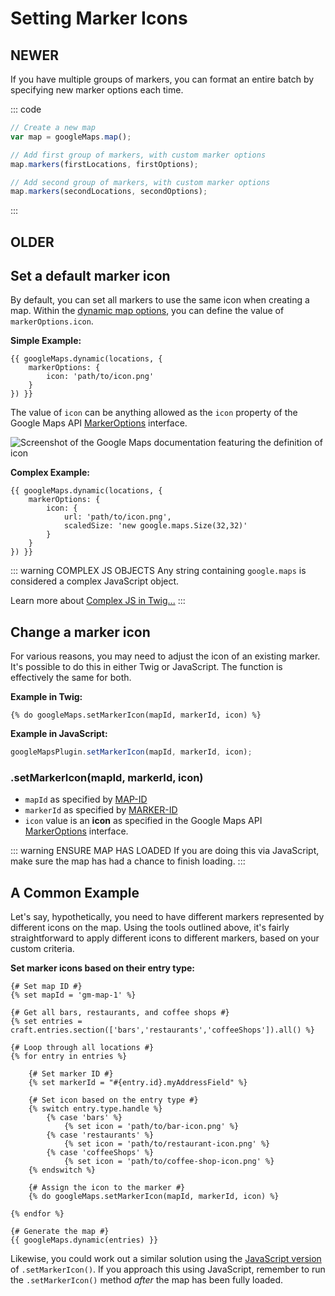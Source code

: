 # Setting Marker Icons

## NEWER


If you have multiple groups of markers, you can format an entire batch by specifying new marker options each time.

::: code
```js
// Create a new map
var map = googleMaps.map();

// Add first group of markers, with custom marker options
map.markers(firstLocations, firstOptions);

// Add second group of markers, with custom marker options
map.markers(secondLocations, secondOptions);
```
:::






## OLDER


## Set a default marker icon

By default, you can set all markers to use the same icon when creating a map. Within the [dynamic map options](/dynamic-maps/dynamic/#options), you can define the value of `markerOptions.icon`.

**Simple Example:**

```twig
{{ googleMaps.dynamic(locations, {
    markerOptions: {
        icon: 'path/to/icon.png'
    }
}) }}
```

The value of `icon` can be anything allowed as the `icon` property of the Google Maps API [MarkerOptions](https://developers.google.com/maps/documentation/javascript/reference/marker#MarkerOptions.icon) interface.

<img :src="$withBase('/images/guides/icon.png')" alt="Screenshot of the Google Maps documentation featuring the definition of icon">

**Complex Example:**

```twig
{{ googleMaps.dynamic(locations, {
    markerOptions: {
        icon: {
            url: 'path/to/icon.png',
            scaledSize: 'new google.maps.Size(32,32)'
        }
    }
}) }}
```

::: warning COMPLEX JS OBJECTS
Any string containing `google.maps` is considered a complex JavaScript object.

Learn more about [Complex JS in Twig...](/guides/complex-js-in-twig/)
:::

## Change a marker icon

For various reasons, you may need to adjust the icon of an existing marker. It's possible to do this in either Twig or JavaScript. The function is effectively the same for both.

**Example in Twig:**

```twig
{% do googleMaps.setMarkerIcon(mapId, markerId, icon) %}
```

**Example in JavaScript:**

```js
googleMapsPlugin.setMarkerIcon(mapId, markerId, icon);
```

### .setMarkerIcon(mapId, markerId, icon)

 - `mapId` as specified by [MAP-ID](/javascript-object/google-maps-objects/#map-objects)
 - `markerId` as specified by [MARKER-ID](/javascript-object/google-maps-objects/#marker-objects)
 - `icon` value is an **icon** as specified in the Google Maps API [MarkerOptions](https://developers.google.com/maps/documentation/javascript/reference/marker#MarkerOptions.icon) interface.

::: warning ENSURE MAP HAS LOADED
If you are doing this via JavaScript, make sure the map has had a chance to finish loading.
:::

## A Common Example

Let's say, hypothetically, you need to have different markers represented by different icons on the map. Using the tools outlined above, it's fairly straightforward to apply different icons to different markers, based on your custom criteria.

**Set marker icons based on their entry type:**

```twig
{# Set map ID #}
{% set mapId = 'gm-map-1' %}

{# Get all bars, restaurants, and coffee shops #}
{% set entries = craft.entries.section(['bars','restaurants','coffeeShops']).all() %}

{# Loop through all locations #}
{% for entry in entries %}

    {# Set marker ID #}
    {% set markerId = "#{entry.id}.myAddressField" %}
    
    {# Set icon based on the entry type #}
    {% switch entry.type.handle %}
        {% case 'bars' %}
            {% set icon = 'path/to/bar-icon.png' %}
        {% case 'restaurants' %}
            {% set icon = 'path/to/restaurant-icon.png' %}
        {% case 'coffeeShops' %}
            {% set icon = 'path/to/coffee-shop-icon.png' %}
    {% endswitch %}

    {# Assign the icon to the marker #}
    {% do googleMaps.setMarkerIcon(mapId, markerId, icon) %}

{% endfor %}

{# Generate the map #}
{{ googleMaps.dynamic(entries) }}
```

Likewise, you could work out a similar solution using the [JavaScript version](/javascript-object/#setmarkericon-mapid-markerid-icon) of `.setMarkerIcon()`. If you approach this using JavaScript, remember to run the `.setMarkerIcon()` method _after_ the map has been fully loaded.
